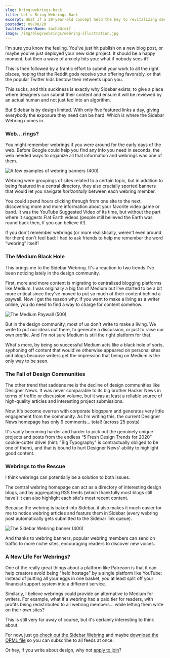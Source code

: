 ```yaml
---
slug: bring-webrings-back
title: Let's Bring Webrings Back
excerpt: What if a 20-year-old concept held the key to revitalizing design blogging?
postedAt: 09/08/20
twitterScreenName: SachaGreif
image: /img/blog/webrings/webring-illustration.jpg
---
```


I'm sure you know the feeling. You've just hit publish on a new blog post, or maybe you've just deployed your new side project. It should be a happy moment, but then a wave of anxiety hits you: what if nobody sees it?

This is then followed by a frantic effort to submit your work to all the right places, hoping that the Reddit gods receive your offering favorably, or that the popular Twitter kids bestow their retweets upon you. 

This sucks, and this suckiness is exactly why Sidebar exists: to give a place where designers can submit their content and ensure it will be reviewed by an actual human and not just fed into an algorithm.

But Sidebar is by design limited. With only five featured links a day, giving everybody the exposure they need can be hard. Which is where the Sidebar Webring comes in.

### Web… rings?

You might remember webrings if you were around for the early days of the web. Before Google could help you find any info you need in seconds, the web needed ways to organize all that information and webrings was one of them. 

![A few examples of webring banners (400)](/img/blog/webrings/webrings-examples.jpg "Remembering the late 90's web…")

Webring were groupings of sites related to a certain topic, but in addition to being featured in a central directory, they also crucially sported banners that would let you navigate *horizontally* between each webring member. 

You could spend hours clicking through from one site to the next, discovering more and more information about your favorite video game or band. It was the YouTube Suggested Video of its time, but without the part where it suggests Flat Earth videos (people still believed the Earth was round back then, if you can believe it!).

If you don't remember webrings (or more realistically, weren't even around for them) don't feel bad: I had to ask friends to help me remember the word “webring” itself!

### The Medium Black Hole

This brings me to the Sidebar Webring. It's a reaction to two trends I've been noticing lately in the design community. 

First, more and more content is migrating to centralized blogging platforms like Medium. I was originally a big fan of Medium but I've started to be a bit more critical since they've moved to put so much of their content behind a paywall. Now I get the reason why: if you want to make a living as a writer online, you do need to find a way to charge for content somehow. 

![The Medium Paywall (500)](/img/blog/webrings/medium-paywall.png "What I usually see when I click a Medium link")

But in the design community, most of us don't write to make a living. We write to put our ideas out there, to generate a discussion, or just to raise our own profile. And I'm not sure Medium is still the right platform for that.

What's more, by being so successful Medium acts like a black hole of sorts, syphoning off content that would've otherwise appeared on personal sites and blogs because writers get the impression that being on Medium is the only way to be seen. 

### The Fall of Design Communities

The other trend that saddens me is the decline of design communities like Designer News. It was never comparable to its big brother Hacker News in terms of traffic or discussion volume, but it was at least a reliable source of high-quality articles and interesting project submissions. 

Now, it's become overrun with corporate blogspam and generates very little engagement from the community. As I'm writing this, the current Designer News homepage has only 9 comments… total! (across 25 posts)

It's sadly becoming harder and harder to pick out the genuinely unique projects and posts from the endless “5 Fresh Design Trends for 2020” cookie-cutter drivel (hint: "Big Typography" is contractually obliged to be one of them), and that is bound to hurt Designer News' ability to highlight good content. 

### Webrings to the Rescue

I think webrings can potentially be a solution to both issues. 

The central webring homepage can act as a directory of interesting design blogs, and by aggregating RSS feeds (which thankfully most blogs still have!) it can also highlight each site's most recent content. 

Because the webring is baked into Sidebar, it also makes it much easier for me to notice webring articles and feature them in Sidebar (every webring post automatically gets submitted to the Sidebar link queue).

![The Sidebar Webring banner (400)](/img/blog/webrings/webring-banner.jpg "The auto-generated SVG Sidebar Webring banner.")

And thanks to webring banners, popular webring members can send on traffic to more niche sites, encouraging readers to discover new voices. 

### A New Life For Webrings?

One of the really great things about a platform like Patreaon is that it can help creators avoid being "held hostage" by a single platform like YouTube: instead of putting all your eggs in one basket, you at least split off your financial support system into a different service.

Similarly, I believe webrings could provide an alternative to Medium for writers. For example, what if a webring had a paid tier for readers, with profits being redistributed to all webring members… while letting them write on their *own* sites?

This is still very far away of course, but it's certainly interesting to think about. 

For now, just [go check out the Sidebar Webring](/webring) and maybe [download the OPML file](/webring/opml) so you can subscribe to all feeds at once. 

Or hey, if you write about design, why not [apply to join](/webring/apply)?